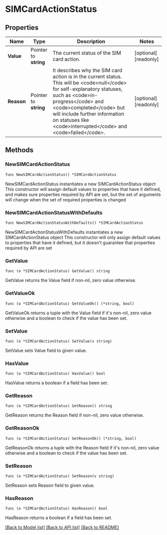 # SIMCardActionStatus

## Properties

Name | Type | Description | Notes
------------ | ------------- | ------------- | -------------
**Value** | Pointer to **string** | The current status of the SIM card action. | [optional] [readonly] 
**Reason** | Pointer to **string** | It describes why the SIM card action is in the current status. This will be &lt;code&gt;null&lt;/code&gt; for self-explanatory statuses, such as &lt;code&gt;in-progress&lt;/code&gt; and &lt;code&gt;completed&lt;/code&gt; but will include further information on statuses like &lt;code&gt;interrupted&lt;/code&gt; and &lt;code&gt;failed&lt;/code&gt;. | [optional] [readonly] 

## Methods

### NewSIMCardActionStatus

`func NewSIMCardActionStatus() *SIMCardActionStatus`

NewSIMCardActionStatus instantiates a new SIMCardActionStatus object
This constructor will assign default values to properties that have it defined,
and makes sure properties required by API are set, but the set of arguments
will change when the set of required properties is changed

### NewSIMCardActionStatusWithDefaults

`func NewSIMCardActionStatusWithDefaults() *SIMCardActionStatus`

NewSIMCardActionStatusWithDefaults instantiates a new SIMCardActionStatus object
This constructor will only assign default values to properties that have it defined,
but it doesn't guarantee that properties required by API are set

### GetValue

`func (o *SIMCardActionStatus) GetValue() string`

GetValue returns the Value field if non-nil, zero value otherwise.

### GetValueOk

`func (o *SIMCardActionStatus) GetValueOk() (*string, bool)`

GetValueOk returns a tuple with the Value field if it's non-nil, zero value otherwise
and a boolean to check if the value has been set.

### SetValue

`func (o *SIMCardActionStatus) SetValue(v string)`

SetValue sets Value field to given value.

### HasValue

`func (o *SIMCardActionStatus) HasValue() bool`

HasValue returns a boolean if a field has been set.

### GetReason

`func (o *SIMCardActionStatus) GetReason() string`

GetReason returns the Reason field if non-nil, zero value otherwise.

### GetReasonOk

`func (o *SIMCardActionStatus) GetReasonOk() (*string, bool)`

GetReasonOk returns a tuple with the Reason field if it's non-nil, zero value otherwise
and a boolean to check if the value has been set.

### SetReason

`func (o *SIMCardActionStatus) SetReason(v string)`

SetReason sets Reason field to given value.

### HasReason

`func (o *SIMCardActionStatus) HasReason() bool`

HasReason returns a boolean if a field has been set.


[[Back to Model list]](../README.md#documentation-for-models) [[Back to API list]](../README.md#documentation-for-api-endpoints) [[Back to README]](../README.md)


